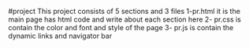 #project
This project consists of 5 sections
and 3 files
1-pr.html it is the main page has html code and write about each section here
2- pr.css is contain the color and font and style of the page
3- pr.js is contain the dynamic links and navigator bar 